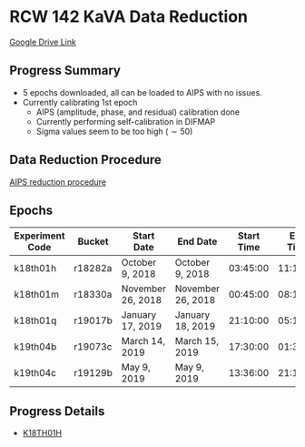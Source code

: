 # RCW 142 KaVA Data Reduction

[Google Drive Link](https://drive.google.com/drive/folders/1hop1pUahxyfgviR_ZTisNih8-QJHtNvz?usp=drive_link)

## Progress Summary

* 5 epochs downloaded, all can be loaded to AIPS with no issues.
* Currently calibrating 1st epoch
  * AIPS (amplitude, phase, and residual) calibration done
  * Currently performing self-calibration in DIFMAP
  * Sigma values seem to be too high ($\sim50$)

## Data Reduction Procedure

[AIPS reduction procedure](reduction_procedure.md)

## Epochs

| Experiment Code | Bucket | Start Date | End Date | Start Time | End Time | Velocity (km/s) |
| --- | --- | --- | --- | --- | --- | --- |
| k18th01h | r18282a | October 9, 2018 | October 9, 2018 | 03:45:00 | 11:15:00 | 212.4570 |
| k18th01m | r18330a | November 26, 2018 | November 26, 2018 | 00:45:00 | 08:15:00 | 228.4740 |
| k18th01q | r19017b | January 17, 2019 | January 18, 2019 | 21:10:00 | 05:15:00 | 255.2704 |
| k19th04b | r19073c | March 14, 2019 | March 15, 2019 | 17:30:00 | 01:30:00 | 256.8041 |
| k19th04c | r19129b | May 9, 2019 | May 9, 2019 | 13:36:00 | 21:16:00 | 246.0630 |

## Progress Details

* [K18TH01H](k18th01h.md)
